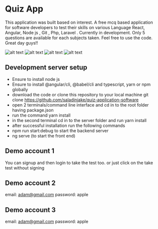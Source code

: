 # Quiz App

This application was built based on interest.
A free mcq based application for software developers to test their skills on various Language
React, Angular, Node js , Git , Php, Laravel . Currently in development. Only 5 questions are available for each subjects taken. Feel free to use the code. Great day guys!!



![alt text](https://github.com/saladinjake/quiz-application-software/blob/master/login.jpg?raw=true)
![alt text](https://github.com/saladinjake/quiz-application-software/blob/master/signup.jpg?raw=true)
![alt text](https://github.com/saladinjake/quiz-application-software/blob/master/dashboard.jpg?raw=true)
![alt text](https://github.com/saladinjake/quiz-application-software/blob/master/exam.jpg?raw=true)


## Development server setup
 - Ensure to install node js
 - Ensure to install @angular/cli, @babel/cli and typescript, yarn or npm globally
 - download the code or clone this repository to your local machine git clone https://github.com/saladinjake/quiz-application-software
 - open 2  terminals/command line interface and cd in to the root folder having package.json
 - run the command yarn install
 - in the second terminal cd in to the server folder and run yarn install
 - after successful installation run the following commands
  - npm run start:debug to start the backend server
 - ng serve    (to start the front end)
 


## Demo account 1

You can signup and then login to take the test too. or just click on the take test without signing


## Demo account 2
email: adam@gmail.com
password: apple

## Demo account 3
email: adam@gmail.com
password: apple
